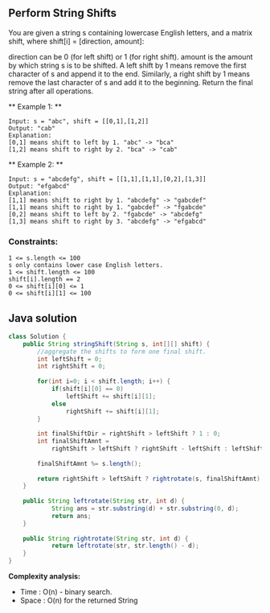 ## Perform String Shifts
You are given a string s containing lowercase English letters, and a matrix shift, where shift[i] = [direction, amount]:

direction can be 0 (for left shift) or 1 (for right shift). 
amount is the amount by which string s is to be shifted.
A left shift by 1 means remove the first character of s and append it to the end.
Similarly, a right shift by 1 means remove the last character of s and add it to the beginning.
Return the final string after all operations.

 

** Example 1: **
```
Input: s = "abc", shift = [[0,1],[1,2]]
Output: "cab"
Explanation: 
[0,1] means shift to left by 1. "abc" -> "bca"
[1,2] means shift to right by 2. "bca" -> "cab"
```

** Example 2: **
```
Input: s = "abcdefg", shift = [[1,1],[1,1],[0,2],[1,3]]
Output: "efgabcd"
Explanation:  
[1,1] means shift to right by 1. "abcdefg" -> "gabcdef"
[1,1] means shift to right by 1. "gabcdef" -> "fgabcde"
[0,2] means shift to left by 2. "fgabcde" -> "abcdefg"
[1,3] means shift to right by 3. "abcdefg" -> "efgabcd"
```

### Constraints:
```
1 <= s.length <= 100
s only contains lower case English letters.
1 <= shift.length <= 100
shift[i].length == 2
0 <= shift[i][0] <= 1
0 <= shift[i][1] <= 100
```

## Java solution
```java
class Solution {
    public String stringShift(String s, int[][] shift) {
        //aggregate the shifts to form one final shift.
        int leftShift = 0;
        int rightShift = 0;
        
        for(int i=0; i < shift.length; i++) {
            if(shift[i][0] == 0)
                leftShift += shift[i][1];
            else
                rightShift += shift[i][1];
        }
        
        int finalShiftDir = rightShift > leftShift ? 1 : 0;
        int finalShiftAmnt = 
            rightShift > leftShift ? rightShift - leftShift : leftShift - rightShift;
        
        finalShiftAmnt %= s.length();
        
        return rightShift > leftShift ? rightrotate(s, finalShiftAmnt) : leftrotate(s, finalShiftAmnt);
    }
    
    public String leftrotate(String str, int d) { 
            String ans = str.substring(d) + str.substring(0, d); 
            return ans; 
    } 
  
    public String rightrotate(String str, int d) { 
            return leftrotate(str, str.length() - d); 
    } 
}
```

**Complexity analysis:**
* Time : O(n) - binary search.
* Space : O(n) for the returned String